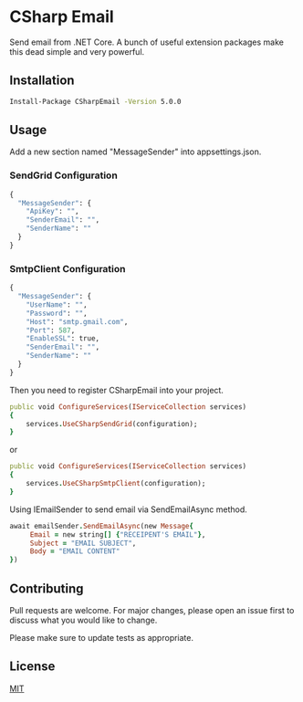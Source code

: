 # CSharp Email

Send email from .NET Core. A bunch of useful extension packages make this dead simple and very powerful.

## Installation

```bash
Install-Package CSharpEmail -Version 5.0.0
```

## Usage

Add a new section named "MessageSender" into appsettings.json.

### SendGrid Configuration

```python
{
  "MessageSender": {
    "ApiKey": "",
    "SenderEmail": "",
    "SenderName": ""
  }
}
```
### SmtpClient Configuration
```python
{
  "MessageSender": {
    "UserName": "",
    "Password": "",
    "Host": "smtp.gmail.com",
    "Port": 587,
    "EnableSSL": true,
    "SenderEmail": "",
    "SenderName": ""
  }
}
```
Then you need to register CSharpEmail into your project.
```ruby
public void ConfigureServices(IServiceCollection services)
{
	services.UseCSharpSendGrid(configuration);
}
```
or
```ruby
public void ConfigureServices(IServiceCollection services)
{
	services.UseCSharpSmtpClient(configuration);
}
```
Using IEmailSender to send email via SendEmailAsync method.
```ruby
await emailSender.SendEmailAsync(new Message{
     Email = new string[] {"RECEIPENT'S EMAIL"},
     Subject = "EMAIL SUBJECT",
     Body = "EMAIL CONTENT"
})
```

## Contributing
Pull requests are welcome. For major changes, please open an issue first to discuss what you would like to change.

Please make sure to update tests as appropriate.

## License
[MIT](https://choosealicense.com/licenses/mit/)

